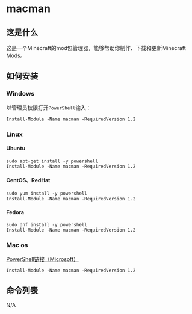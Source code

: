 # macman

## 这是什么

这是一个Minecraft的mod包管理器，能够帮助你制作、下载和更新Minecraft Mods。

## 如何安装

### Windows

以管理员权限打开`PowerShell`输入：

```[powershell]
Install-Module -Name macman -RequiredVersion 1.2
```

### Linux

#### Ubuntu

```[terinmal]
sudo apt-get install -y powershell
Install-Module -Name macman -RequiredVersion 1.2
```

#### CentOS、RedHat

```[terinmal]
sudo yum install -y powershell
Install-Module -Name macman -RequiredVersion 1.2
```

#### Fedora

```[terinmal]
sudo dnf install -y powershell
Install-Module -Name macman -RequiredVersion 1.2
```

### Mac os

[PowerShell链接（Microsoft）](https://docs.microsoft.com/powershell/scripting/install/installing-powershell-core-on-macos?view=powershell-7)

```[powershell]
Install-Module -Name macman -RequiredVersion 1.2
```

## 命令列表

N/A
